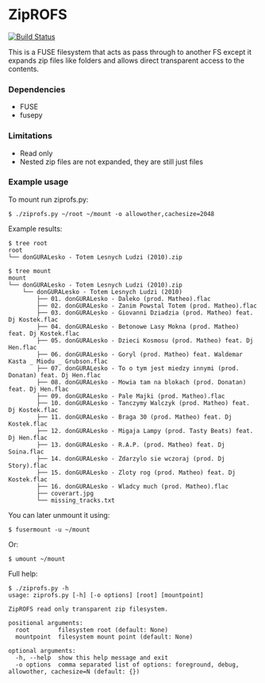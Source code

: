 # ZipROFS
[![Build Status](https://travis-ci.com/openscopeproject/ZipROFS.svg?branch=dev)](https://travis-ci.com/openscopeproject/ZipROFS)

This is a FUSE filesystem that acts as pass through to another FS except it
expands zip files like folders and allows direct transparent access to the contents.

### Dependencies
* FUSE
* fusepy

### Limitations
* Read only
* Nested zip files are not expanded, they are still just files

### Example usage
To mount run ziprofs.py:
```shell
$ ./ziprofs.py ~/root ~/mount -o allowother,cachesize=2048
```

Example results:
```shell
$ tree root
root                                                       
└── donGURALesko - Totem Lesnych Ludzi (2010).zip

$ tree mount
mount
└── donGURALesko - Totem Lesnych Ludzi (2010).zip
    └── donGURALesko - Totem Lesnych Ludzi (2010)
        ├── 01. donGURALesko - Daleko (prod. Matheo).flac
        ├── 02. donGURALesko - Zanim Powstal Totem (prod. Matheo).flac
        ├── 03. donGURALesko - Giovanni Dziadzia (prod. Matheo) feat. Dj Kostek.flac
        ├── 04. donGURALesko - Betonowe Lasy Mokna (prod. Matheo) feat. Dj Kostek.flac
        ├── 05. donGURALesko - Dzieci Kosmosu (prod. Matheo) feat. Dj Hen.flac
        ├── 06. donGURALesko - Goryl (prod. Matheo) feat. Waldemar Kasta _ Miodu _ Grubson.flac
        ├── 07. donGURALesko - To o tym jest miedzy innymi (prod. Donatan) feat. Dj Hen.flac
        ├── 08. donGURALesko - Mowia tam na blokach (prod. Donatan) feat. Dj Hen.flac
        ├── 09. donGURALesko - Pale Majki (prod. Matheo).flac
        ├── 10. donGURALesko - Tanczymy Walczyk (prod. Matheo) feat. Dj Kostek.flac
        ├── 11. donGURALesko - Braga 30 (prod. Matheo) feat. Dj Kostek.flac
        ├── 12. donGURALesko - Migaja Lampy (prod. Tasty Beats) feat. Dj Hen.flac
        ├── 13. donGURALesko - R.A.P. (prod. Matheo) feat. Dj Soina.flac
        ├── 14. donGURALesko - Zdarzylo sie wczoraj (prod. Dj Story).flac
        ├── 15. donGURALesko - Zloty rog (prod. Matheo) feat. Dj Kostek.flac
        ├── 16. donGURALesko - Wladcy much (prod. Matheo).flac
        ├── coverart.jpg
        └── missing_tracks.txt
```

You can later unmount it using:
```shell
$ fusermount -u ~/mount
```

Or:
```shell
$ umount ~/mount
```

Full help:
```shell
$ ./ziprofs.py -h
usage: ziprofs.py [-h] [-o options] [root] [mountpoint]

ZipROFS read only transparent zip filesystem.

positional arguments:
  root        filesystem root (default: None)
  mountpoint  filesystem mount point (default: None)

optional arguments:
  -h, --help  show this help message and exit
  -o options  comma separated list of options: foreground, debug, allowother, cachesize=N (default: {})
```
